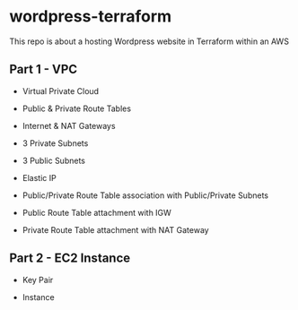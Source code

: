 # wordpress-terraform
This repo is about a hosting Wordpress website in Terraform within an AWS 
##  Part 1 - VPC
 
 - Virtual Private Cloud

 - Public & Private Route Tables

 - Internet & NAT Gateways

 - 3 Private Subnets

 - 3 Public Subnets

 - Elastic IP

 - Public/Private Route Table association with Public/Private Subnets

 -  Public Route Table attachment with IGW

 - Private Route Table attachment with NAT Gateway

## Part 2 - EC2 Instance

- Key Pair

- Instance

